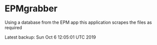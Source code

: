 # EPMgrabber
Using a database from the EPM app this application scrapes the files as required


Latest backup: Sun Oct 6 12:05:01 UTC 2019
